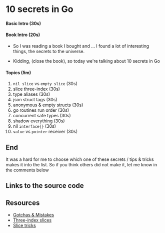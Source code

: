 # 10 secrets in Go

#### Basic Intro (30s)

#### Book Intro (20s)

- So I was reading a book I bought and ... I found a lot of interesting things, the secrets to the universe.

- Kidding, (close the book), so today we're talking about 10 secrets in Go

#### Topics (5m)

1) `nil slice` vs `empty slice` (30s)
2) slice three-index (30s)
3) type aliases (30s)
4) json struct tags (30s)
5) anonymous & empty structs (30s)
6) go routines run order (30s)
7) concurrent safe types (30s)
8) shadow everything (30s)
9) nil `interface{}` (30s)
10) `value` vs `pointer` receiver (30s)

## End

It was a hard for me to choose which one of these secrets / tips & tricks makes it into the list.
So if you think others did not make it, let me know in the comments below

## Links to the source code

## Resources

- [Gotchas & Mistakes](http://devs.cloudimmunity.com/gotchas-and-common-mistakes-in-go-golang/)
- [Three-index slices](https://www.ardanlabs.com/blog/2013/12/three-index-slices-in-go-12.html)
- [Slice tricks](https://github.com/golang/go/wiki/SliceTricks#batching-with-minimal-allocation)
